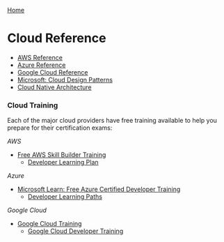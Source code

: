 [Home](../)

# Cloud Reference

- [AWS Reference](../AWS/)
- [Azure Reference](../Azure/)
- [Google Cloud Reference](../GoogleCloud/)
- [Microsoft: Cloud Design Patterns](https://docs.microsoft.com/en-us/azure/architecture/patterns/)
- [Cloud Native Architecture](https://github.com/dotnet/docs/tree/main/docs/architecture/cloud-native)

### Cloud Training

Each of the major cloud providers have free training available to help you prepare for their certification exams:

_AWS_

- [Free AWS Skill Builder Training](https://explore.skillbuilder.aws/learn)
  - [Developer Learning Plan](https://explore.skillbuilder.aws/learn/public/learning_plan/view/84/developer-learning-plan)

_Azure_

- [Microsoft Learn: Free Azure Certified Developer Training](https://docs.microsoft.com/en-us/learn/azure/)
  - [Developer Learning Paths](https://docs.microsoft.com/en-us/learn/roles/developer)

_Google Cloud_

- [Google Cloud Training](https://community.c2cglobal.com/product-updates)
  - [Google Cloud Developer Training](https://docs.microsoft.com/en-us/learn/roles/developer)
